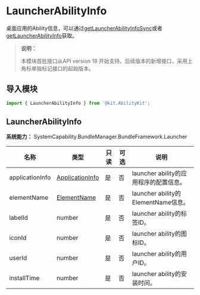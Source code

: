 # LauncherAbilityInfo

桌面应用的Ability信息，可以通过[getLauncherAbilityInfoSync](js-apis-launcherBundleManager.md#launcherbundlemanagergetlauncherabilityinfosync18)<!--Del-->或者[getLauncherAbilityInfo](js-apis-launcherBundleManager-sys.md#launcherbundlemanagergetlauncherabilityinfo9)<!--DelEnd-->获取。

> **说明：**
>
> 本模块首批接口从API version 18 开始支持。后续版本的新增接口，采用上角标单独标记接口的起始版本。
>

## 导入模块

```ts
import { LauncherAbilityInfo } from '@kit.AbilityKit';
```


## LauncherAbilityInfo

 **系统能力：** SystemCapability.BundleManager.BundleFramework.Launcher

| 名称            | 类型                                                        | 只读 | 可选 | 说明                                 |
| --------------- | ----------------------------------------------------------- | ---- | ---- | ------------------------------------ |
| applicationInfo | [ApplicationInfo](js-apis-bundleManager-applicationInfo.md) | 是   | 否   | launcher ability的应用程序的配置信息。 |
| elementName     | [ElementName](js-apis-bundleManager-elementName.md)         | 是   | 否   | launcher ability的ElementName信息。    |
| labelId         | number                                                      | 是   | 否   | launcher ability的标签ID。             |
| iconId          | number                                                      | 是   | 否   | launcher ability的图标ID。             |
| userId          | number                                                      | 是   | 否   | launcher ability的用户ID。             |
| installTime     | number                                                      | 是   | 否   | launcher ability的安装时间。           |